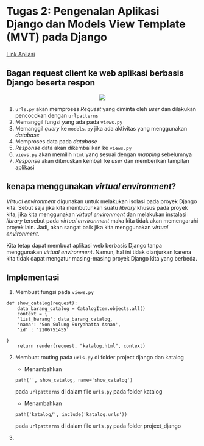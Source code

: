 # Tugas 2: Pengenalan Aplikasi Django dan Models View Template (MVT) pada Django

[Link Apliasi](https://webggniboss.herokuapp.com/katalog/)

## Bagan request client ke web aplikasi berbasis Django beserta respon

<p align="center"><img src= "https://github.com/Synchx00/Tugas2PBP/tree/main/katalog/images/bagan.png"/></p>

1. ```urls.py``` akan memproses *Request* yang diminta oleh *user* dan dilakukan pencocokan dengan ```urlpatterns```
2. Memanggil fungsi yang ada pada ```views.py```
3. Memanggil *query* ke ```models.py``` jika ada aktivitas yang menggunakan *database*
4. Memproses data pada *database*
5. *Response* data akan dikembalikan ke ```views.py```
6. ```views.py``` akan memilih ```html``` yang sesuai dengan *mapping* sebelumnya
7. *Response* akan diteruskan kembali ke *user* dan memberikan tampilan aplikasi

## kenapa menggunakan *virtual environment*?

*Virtual environment* digunakan untuk melakukan isolasi pada proyek Django kita. Sebut saja jika kita membutuhkan suatu *library* khusus pada proyek kita, jika kita menggunakan *virtual environment* dan melakukan instalasi *library* tersebut pada *virtual environment* maka kita tidak akan memengaruhi proyek lain. Jadi, akan sangat baik jika kita menggunakan *virtual environment*.

Kita tetap dapat membuat aplikasi web berbasis Django tanpa menggunakan *virtual environment*. Namun, hal ini tidak dianjurkan karena kita tidak dapat mengatur masing-masing proyek Django kita yang berbeda.

## Implementasi

1. Membuat fungsi pada ```views.py```
```
def show_catalog(request):
    data_barang_catalog = CatalogItem.objects.all()
    context = {
    'list_barang': data_barang_catalog,
    'nama': 'Son Sulung Suryahatta Asnan',
    'id' : '2106751455'
    
}
    return render(request, "katalog.html", context)
```

2. Membuat routing pada ```urls.py``` di folder project django dan katalog
    - Menambahkan
    ```
    path('', show_catalog, name='show_catalog')
    ```
    pada ```urlpatterns``` di dalam file ```urls.py``` pada folder katalog
    - Menambahkan
    ```
    path('katalog/', include('katalog.urls'))
    ```
    pada ```urlpatterns``` di dalam file ```urls.py``` pada folder project_django

3. 